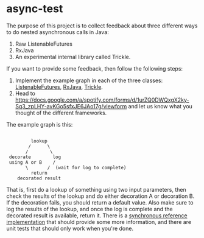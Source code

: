 async-test
==========

The purpose of this project is to collect feedback about three different ways to do nested
asynchronous calls in Java:

1. Raw ListenableFutures
2. RxJava
3. An experimental internal library called Trickle.

If you want to provide some feedback, then follow the following steps:

1. Implement the example graph in each of the three classes: 
[ListenableFutures](src/main/java/com/spotify/asynctest/ListenableFutureThing.java), 
[RxJava](src/main/java/com/spotify/asynctest/RxJavaThing.java), 
[Trickle](src/main/java/com/spotify/asynctest/TrickleThing.java).
2. Head to https://docs.google.com/a/spotify.com/forms/d/1urZQ0DWQxgX2ky-Sq3_zpLHY-avKGo5sfxJE6JAo17g/viewform
and let us know what you thought of the different frameworks.

The example graph is this:

```

         lookup
        /      \
       /        \
 decorate        log
 using A or B    /
       \       /  (wait for log to complete)
         return 
    decorated result
```

That is, first do a lookup of something using two input parameters, then check the results of the lookup and 
do either decoration A or decoration B. If the decoration fails, you should return a default value.
Also make sure to log the results of the lookup, and once the log is complete
and the decorated result is available, return it. There is a
[synchronous reference implementation](src/main/java/com/spotify/asynctest/SynchronousThing.java) that should provide
some more information, and there are unit tests that should only work when you're done.
